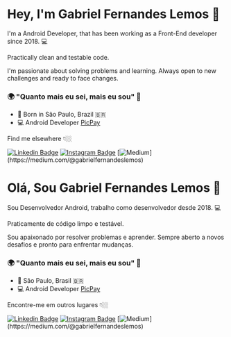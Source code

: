 # Hey, I'm Gabriel Fernandes Lemos 👋

I'm a Android Developer, that has been working as a Front-End developer since 2018.  💻

Practically clean and testable code.

I'm passionate about solving problems and learning. Always open to new challenges and ready to face changes.

### 🌍 "Quanto mais eu sei, mais eu sou" 🧠

- 📍 Born in São Paulo, Brazil 🇧🇷 
- 💻 Android Developer [PicPay](https://www.picpay.com/site)

Find me elsewhere 👇🏼

[![Linkedin Badge](https://img.shields.io/badge/-LinkedIn-blue?style=flat-square&logo=Linkedin&logoColor=white&link=https://www.linkedin.com/in/isadora-rodrigues-stangarlin-48402b141/)](https://www.linkedin.com/in/gabriel-fernandes-lemos/) [![Instagram Badge](https://img.shields.io/badge/-Instagram-critical?style=flat-square&logo=Instagram&logoColor=white&link=https://www.instagram.com/papodedev/)](https://www.instagram.com/gaablemos/) [![Medium](https://img.shields.io/badge/-Medium-black?style=flat-square&logo=Medium&logoColor=white&link=[https://codepen.io/isadorastan](https://codepen.io/isadorastan))](https://medium.com/@gabrielfernandeslemos)

# Olá, Sou Gabriel Fernandes Lemos 👋

Sou Desenvolvedor Android, trabalho como desenvolvedor desde 2018. 💻

Praticamente de código limpo e testável.

Sou apaixonado por resolver problemas e aprender. Sempre aberto a novos desafios e pronto para enfrentar mudanças.

### 🌍 "Quanto mais eu sei, mais eu sou" 🧠

- 📍 São Paulo, Brasil 🇧🇷 
- 💻 Android Developer [PicPay](https://www.picpay.com/site)

Encontre-me em outros lugares 👇🏼

[![Linkedin Badge](https://img.shields.io/badge/-LinkedIn-blue?style=flat-square&logo=Linkedin&logoColor=white&link=https://www.linkedin.com/in/isadora-rodrigues-stangarlin-48402b141/)](https://www.linkedin.com/in/gabriel-fernandes-lemos/) [![Instagram Badge](https://img.shields.io/badge/-Instagram-critical?style=flat-square&logo=Instagram&logoColor=white&link=https://www.instagram.com/papodedev/)](https://www.instagram.com/gaablemos/) [![Medium](https://img.shields.io/badge/-Medium-black?style=flat-square&logo=Medium&logoColor=white&link=[https://codepen.io/isadorastan](https://codepen.io/isadorastan))](https://medium.com/@gabrielfernandeslemos)
